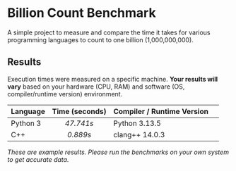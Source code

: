 # Billion Count Benchmark

A simple project to measure and compare the time it takes for various programming languages to count to one billion (1,000,000,000).

## Results

Execution times were measured on a specific machine. **Your results will vary** based on your hardware (CPU, RAM) and software (OS, compiler/runtime version) environment.

| Language          | Time (seconds) | Compiler / Runtime Version |                  |
| :---------------- | :------------: | :------------------------- | :-------------------------- |
| Python 3 | *47.741s* | Python 3.13.5 | |
| C++ | *0.889s* | clang++ 14.0.3 | |
*These are example results. Please run the benchmarks on your own system to get accurate data.*
